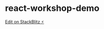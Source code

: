 # react-workshop-demo

[Edit on StackBlitz ⚡️](https://stackblitz.com/edit/stackblitz-starters-4zinx8)